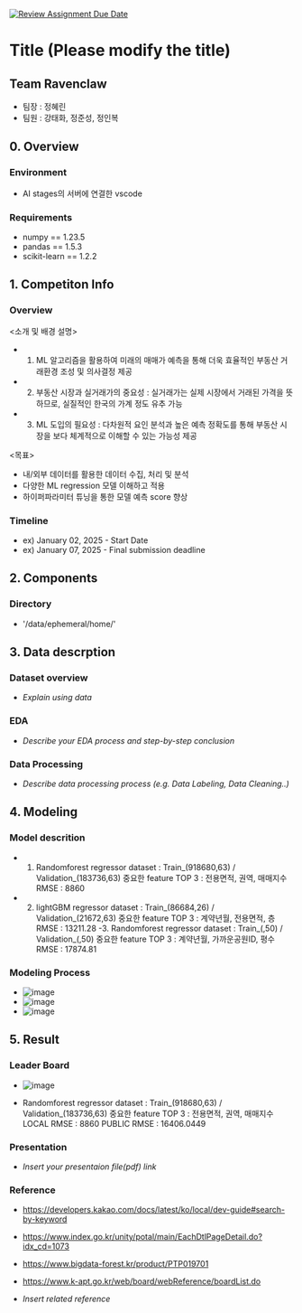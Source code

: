 [![Review Assignment Due Date](https://classroom.github.com/assets/deadline-readme-button-22041afd0340ce965d47ae6ef1cefeee28c7c493a6346c4f15d667ab976d596c.svg)](https://classroom.github.com/a/pjJxrz8e)
# Title (Please modify the title)
## Team Ravenclaw
- 팀장 : 정혜린
- 팀원 : 강태화, 정준성, 정인복

## 0. Overview
### Environment
- AI stages의 서버에 연결한 vscode

### Requirements
- numpy == 1.23.5
- pandas == 1.5.3
- scikit-learn == 1.2.2

## 1. Competiton Info

### Overview
<소개 및 배경 설명>
- 1. ML 알고리즘을 활용하여 미래의 매매가 예측을 통해 더욱 효율적인 부동산
거래환경 조성 및 의사결정 제공
- 2. 부동산 시장과 실거래가의 중요성 : 실거래가는 실제 시장에서 거래된
가격을 뜻하므로, 실질적인 한국의 가계 정도 유추 가능
- 3. ML 도입의 필요성 : 다차원적 요인 분석과 높은 예측 정확도를 통해 부동산
시장을 보다 체계적으로 이해할 수 있는 가능성 제공

<목표>
* 내/외부 데이터를 활용한 데이터 수집, 처리 및 분석
* 다양한 ML regression 모델 이해하고 적용
* 하이퍼파라미터 튜닝을 통한 모델 예측 score 향상

### Timeline

- ex) January 02, 2025 - Start Date
- ex) January 07, 2025 - Final submission deadline

## 2. Components

### Directory

- '/data/ephemeral/home/'


## 3. Data descrption

### Dataset overview

- _Explain using data_

### EDA

- _Describe your EDA process and step-by-step conclusion_

### Data Processing

- _Describe data processing process (e.g. Data Labeling, Data Cleaning..)_

## 4. Modeling

### Model descrition

- 1. Randomforest regressor
         dataset : Train_(918680,63) /  Validation_(183736,63)
         중요한 feature TOP 3 : 전용면적, 권역, 매매지수
         RMSE : 8860
- 2. lightGBM regressor
         dataset : Train_(86684,26) /  Validation_(21672,63)
         중요한 feature TOP 3 : 계약년월, 전용면적, 층
         RMSE : 13211.28
-3. Randomforest regressor
         dataset : Train_(,50) /  Validation_(,50)
         중요한 feature TOP 3 : 계약년월, 가까운공원ID, 평수
         RMSE : 17874.81
         
### Modeling Process

- ![image](https://github.com/user-attachments/assets/ce39ba02-37ef-4df8-9c2c-3ee4bfd17104)
- ![image](https://github.com/user-attachments/assets/0cb76923-6e6f-4933-a208-9f0d9375aa7e)
- ![image](https://github.com/user-attachments/assets/88c80b96-1796-4ba8-a5f9-a3bade25f658)

## 5. Result

### Leader Board

- ![image](https://github.com/user-attachments/assets/db704aad-6dc1-48e6-84cc-43c4db9bc48f)


- Randomforest regressor
         dataset : Train_(918680,63) /  Validation_(183736,63)
         중요한 feature TOP 3 : 전용면적, 권역, 매매지수
         LOCAL RMSE : 8860
         PUBLIC RMSE : 16406.0449

### Presentation

- _Insert your presentaion file(pdf) link_


### Reference
- https://developers.kakao.com/docs/latest/ko/local/dev-guide#search-by-keyword
- https://www.index.go.kr/unity/potal/main/EachDtlPageDetail.do?idx_cd=1073
- https://www.bigdata-forest.kr/product/PTP019701
- https://www.k-apt.go.kr/web/board/webReference/boardList.do

- _Insert related reference_
